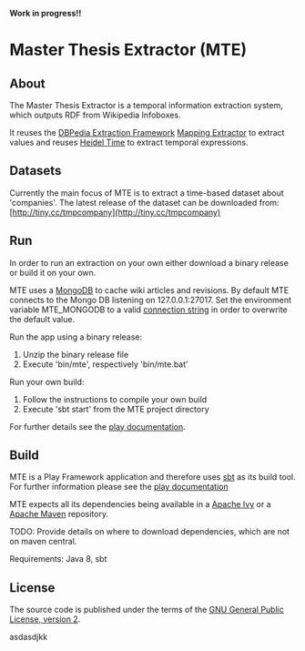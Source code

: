 **Work in progress!!**

Master Thesis Extractor (MTE)
=============================

## About

The Master Thesis Extractor is a temporal information extraction system,
which outputs RDF from Wikipedia Infoboxes.

It reuses the [DBPedia Extraction Framework](https://github.com/dbpedia/extraction-framework) [Mapping Extractor](http://wiki.dbpedia.org/DeveloperDocumentation/Extractor?v=vqu#h110-5)
to extract values and reuses [Heidel Time](https://code.google.com/p/heideltime/) to extract temporal expressions.

## Datasets

Currently the main focus of MTE is to extract a time-based dataset about 'companies'.
The latest release of the dataset can be downloaded from:
[http://tiny.cc/tmpcompany](http://tiny.cc/tmpcompany)

## Run 

In order to run an extraction on your own either download a binary release or build it on your own.

MTE uses a [MongoDB](http://www.mongodb.org/) to cache wiki articles and revisions. By default MTE connects to the Mongo DB listening on 127.0.0.1:27017. Set the environment variable MTE_MONGODB to a valid [connection string](http://docs.mongodb.org/manual/reference/connection-string/) in order to overwrite the default value.

Run the app using a binary release:

1. Unzip the binary release file
1. Execute 'bin/mte', respectively 'bin/mte.bat'

Run your own build:

1. Follow the instructions to compile your own build 
1. Execute 'sbt start' from the MTE project directory

For further details see the [play documentation](http://www.playframework.com/documentation/2.2.x/Production).


## Build 

MTE is a Play Framework application and therefore uses [sbt](http://www.scala-sbt.org/) as its build tool.
For further information please see the
[play documentation](http://www.playframework.com/documentation/2.2.x/Home)

MTE expects all its dependencies being available in a [Apache Ivy](http://ant.apache.org/ivy/) or a [Apache Maven](http://maven.apache.org/) repository.

TODO: Provide details on where to download dependencies, which are not on maven central.


Requirements: Java 8, sbt

## License 
The source code is published under the terms of the [GNU General Public License, version 2](http://www.gnu.org/licenses/gpl-2.0.html).

asdasdjkk


